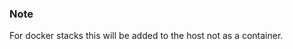 <!-- usedin: [ _legacy_docker/AddIns/influxdb-v1.md, _maestro/AddIns/influxdb-v1.md, _node/addins/influxdb-v1.md, _rails/AddIns/influxdb-v1.md] -->


### Note

For docker stacks this will be added to the host not as a container.



